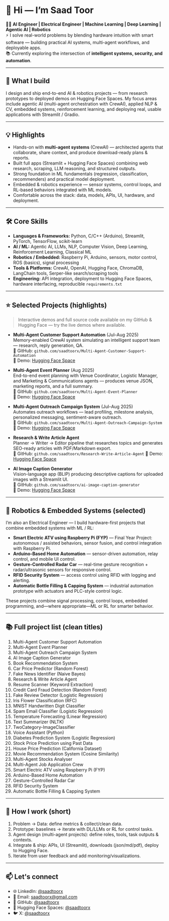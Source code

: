 # 👋 Hi — I’m Saad Toor

👨‍🔧 **AI Engineer | Electrical Engineer | Machine Learning | Deep Learning | Agentic AI | Robotics**  
⚡ I solve real-world problems by blending hardware intuition with smart software — building practical AI systems, multi-agent workflows, and deployable apps.  
📚 Currently exploring the intersection of **intelligent systems, security, and automation**.

---

## 🔭 What I build
I design and ship end-to-end AI & robotics projects — from research prototypes to deployed demos on Hugging Face Spaces. My focus areas include agentic AI (multi-agent orchestration with CrewAI), applied NLP & CV, embedded systems, reinforcement learning, and deploying real, usable applications with Streamlit / Gradio.

---

## 💡 Highlights

- Hands-on with **multi-agent systems** (CrewAI) — architected agents that collaborate, share context, and produce download-ready plans & reports.  
- Built full apps (Streamlit + Hugging Face Spaces) combining web research, scraping, LLM reasoning, and structured outputs.  
- Strong foundation in ML fundamentals (regression, classification, recommenders) and practical model deployment.  
- Embedded & robotics experience — sensor systems, control loops, and RL-based behaviors integrated with ML models.  
- Comfortable across the stack: data, models, APIs, UI, hardware, and deployment.

---

## 🛠️ Core Skills

- **Languages & Frameworks:** Python, C/C++ (Arduino), Streamlit, PyTorch, TensorFlow, scikit-learn  
- **AI / ML:** Agentic AI, LLMs, NLP, Computer Vision, Deep Learning, Reinforcement Learning, Classical ML  
- **Robotics / Embedded:** Raspberry Pi, Arduino, sensors, motor control, ROS (basics), signal processing  
- **Tools & Platforms:** CrewAI, OpenAI, Hugging Face, ChromaDB, LangChain tools, Serper-like search/scraping tools  
- **Engineering:** API integration, deployment to Hugging Face Spaces, hardware interfacing, reproducible `requirements.txt`

---

## ⭐ Selected Projects (highlights)

> Interactive demos and full source code available on my GitHub & Hugging Face — try the live demos where available.

- **Multi-Agent Customer Support Automation** (Jul–Aug 2025)  
  Memory-enabled CrewAI system simulating an intelligent support team — research, reply generation, QA.  
  🔹 GitHub: `github.com/saadtoorx/Multi-Agent-Customer-Support-Automation`  
  🔹 Demo: [Hugging Face Space](https://huggingface.co/spaces/saadtoorx/multi-agent-customer-support-automation)

- **Multi-Agent Event Planner** (Aug 2025)  
  End-to-end event planning with Venue Coordinator, Logistic Manager, and Marketing & Communications agents — produces venue JSON, marketing reports, and a full summary.  
  🔹 GitHub: `github.com/saadtoorx/Multi-Agent-Event-Planner`  
  🔹 Demo: [Hugging Face Space](https://huggingface.co/spaces/saadtoorx/multi-agent-event-planner)

- **Multi-Agent Outreach Campaign System** (Jul–Aug 2025)  
  Automates outreach workflows — lead profiling, milestone analysis, personalized messaging, sentiment-aware outreach.  
  🔹 GitHub: `github.com/saadtoorx/Multi-Agent-Outreach-Campaign-System`  
  🔹 Demo: [Hugging Face Space](https://huggingface.co/spaces/saadtoorx/multi-agent-outreach-campaign-system)

- **Research & Write Article Agent**  
  Planner → Writer → Editor pipeline that researches topics and generates SEO-ready articles with PDF/Markdown export.  
  🔹 GitHub: `github.com/saadtoorx/Research-Write-Article-Agent`
  🔹 Demo: [Hugging Face Space](https://huggingface.co/spaces/saadtoorx/research-write-article-agent)

- **AI Image Caption Generator**  
  Vision-language app (BLIP) producing descriptive captions for uploaded images with a Streamlit UI.  
  🔹 GitHub: `github.com/saadtoorx/ai-image-caption-generator`  
  🔹 Demo: [Hugging Face Space](https://huggingface.co/spaces/saadtoorx/ai-image-caption-generator)

---

## 🤖 Robotics & Embedded Systems (selected)

I’m also an Electrical Engineer — I build hardware-first projects that combine embedded systems with ML / RL:

- **Smart Electric ATV using Raspberry Pi (FYP)** — Final Year Project: autonomous / assisted behaviors, sensor fusion, and control integration with Raspberry Pi.  
- **Arduino-Based Home Automation** — sensor-driven automation, relay control, and mobile UI control.  
- **Gesture-Controlled Radar Car** — real-time gesture recognition + radar/ultrasonic sensors for responsive control.  
- **RFID Security System** — access control using RFID with logging and alerting.  
- **Automatic Bottle Filling & Capping System** — industrial automation prototype with actuators and PLC-style control logic.

These projects combine signal processing, control loops, embedded programming, and—where appropriate—ML or RL for smarter behavior.

---

## 📚 Full project list (clean titles)

1. Multi-Agent Customer Support Automation  
2. Multi-Agent Event Planner  
3. Multi-Agent Outreach Campaign System  
4. AI Image Caption Generator  
5. Book Recommendation System  
6. Car Price Predictor (Random Forest)  
7. Fake News Identifier (Naive Bayes)  
8. Research & Write Article Agent  
9. Resume Scanner (Keyword Extraction)  
10. Credit Card Fraud Detection (Random Forest)  
11. Fake Review Detector (Logistic Regression)  
12. Iris Flower Classification (RFC)  
13. MNIST Handwritten Digit Classifier  
14. Spam Email Classifier (Logistic Regression)  
15. Temperature Forecasting (Linear Regression)  
16. Text Summarizer (NLTK)  
17. TwoCategory-ImageClassifier  
18. Voice Assistant (Python)  
19. Diabetes Prediction System (Logistic Regression)  
20. Stock Price Prediction using Past Data  
21. House Price Prediction (California Dataset)  
22. Movie Recommendation System (Cosine Similarity)  
23. Multi-Agent Stocks Analyser  
24. Multi-Agent Job Application Crew  
25. Smart Electric ATV using Raspberry Pi (FYP)  
26. Arduino-Based Home Automation  
27. Gesture-Controlled Radar Car  
28. RFID Security System  
29. Automatic Bottle Filling & Capping System

---

## 🚀 How I work (short)
1. Problem → Data: define metrics & collect/clean data.  
2. Prototype: baselines → iterate with DL/LLMs or RL for control tasks.  
3. Agent design (multi-agent projects): define roles, tools, task outputs & contexts.  
4. Integrate & ship: APIs, UI (Streamlit), downloads (json/md/pdf), deploy to Hugging Face.  
5. Iterate from user feedback and add monitoring/visualizations.

---

## 📫 Let's connect
- 🌐 LinkedIn: [@saadtoorx](https://www.linkedin.com/in/saadtoorx/)  
- 📧 Email: saadtoorx@gmail.com  
- 🧰 GitHub: [@saadtoorx](https://github.com/saadtoorx)  
- 🔗 Hugging Face Spaces: [@saadtoorx](https://huggingface.co/saadtoorx)  
- 🐦 X: [@saadtoorx](https://x.com/saadtoorx)

